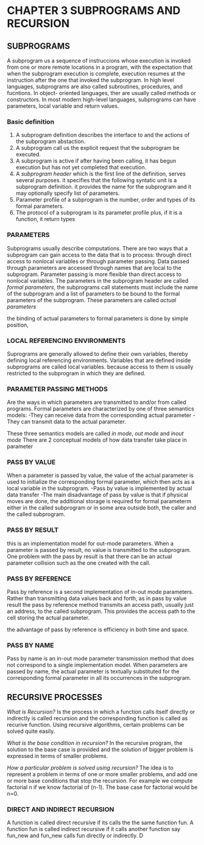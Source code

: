# CHAPTER 3  SUBPROGRAMS AND RECURSION 

## SUBPROGRAMS 

A subprogram us a sequence of instruccions whose execution is invoked from 
one or more remote locations in a program, with the expectation that when 
the subprogram execution is complete, execution resumes at the instruction 
after the one that invoked the subprogram. In high level languages, 
subprograms are also called subroutines, procedures, and fucntions. In object-
oriented languages, ther are usually called methods or constructors. In most 
modern high-level languages, subprograms can have parameters, local variable
and return values.
### Basic definition 
1. A subprogram definition describes the interface to and the actions of the 
subprogram abstaction. 
2. A subprogram call us the explicit request that the subprogram be executed.
3. A subprogram is active if after having been calling, it has begun execution
but has not yet completed that execution. 
4. A _subprogram header_ which is the first line of the definition, serves 
several purposes. it specifies that the following syntatic unit is a 
subprogram definition. it provides the name for the subprogram and it may 
optionally specify list of parameters. 
5. Parameter profile of a subprogram is the number, order and types of its 
formal parameters. 
6. The protocol of a subprogram is its parameter profile plus, if it is a
function, it return types
 
### PARAMETERS 
Subprograms usually describe computations. There are two ways that a 
subprogram can gain access to the data that is to process: through direct 
access to nonlocal variables or through parameter passing. 
Data passed through parameters are accessed through names that are local to 
the subprogram. Parameter passing is more flexible than direct access to 
nonlocal variables.  The parameters in the subprogram header are called 
_formal parameters_, the subprograms call statements must include the name 
of the subprogram and a list of parameters to be bound to the formal 
parameters of the subprogram. These parameters are called _actual parameters_

the binding of actual parameters to formal parameters is done by simple 
position,   

### LOCAL REFERENCING ENVIRONMENTS

Suprograms are generally allowed to define their own variables, thereby 
defining local referencing environments. Variables that are defined inside 
subprograms are called local variables. because access to them is usually 
restricted to the subprogram in which they are defined. 


### PARAMETER PASSING METHODS

Are the ways in which parameters are transmitted to and/or from 
called programs. Formal parameters are characterized by one of three 
semantics models: 
-They can receive data from the corresponding actual parameter
-They can transmit data to the actual parameter. 

These three semantics models are called _in mode_, _out mode_ and _inout mode_
There are 2 conceptual models of how data transfer take place in parameter 

### PASS BY VALUE 

When a parameter is passed by value, the value of the actual parameter is 
used to initialize the corresponding formal parameter, which then acts as a
local variable in the subprogram. 
-Pass by value is implemented by actual data transfer
-The main disadvantage of pass by value is that if physical moves are done,
the additional storage is required for formal parameterm either in the called
subprogram or in some area outside both, the caller and the called subprogram. 

### PASS BY RESULT
this is an implementation model for out-mode parameters. When a parameter is
passed by result, no value is transmitted to the subprogram. One problem with 
the pass by result is that there can be an actual parameter collision such as 
the one created with the call. 

### PASS BY REFERENCE
 
Pass by reference is a second implementation of in-out mode parameters.
Rather than transmitting data values back and forth, as in pass by value result
the pass by reference method transmits an access path, usually just an address,
to the called subprogram. This provides the access path to the cell storing 
the actual parameter. 

the advantage of pass by reference is efficiency in both time and space. 

### PASS BY NAME

Pass by name is an in-out mode parameter transmission method that does not 
correspond to a single implementation model. When parameters are passed by 
name, the actual parameter is textually substituted for the corresponding 
formal parameter in all its occurrences in the subprogram. 

## RECURSIVE PROCESSES 

_What is Recursion?_ 
Is the process in which a function calls itself directly or indirectly is called
recursion and the corresponding function is called as recurive function. Using
recursive algorithms, certain problems can be solved quite easily.

_What is the base condition in recursion?_ 
In the recursive program, the solution to the base case is provided and the
solution of bigger problem is expressed in terms of smaller problems. 

_How a particular problem is solved using recursion?_
The idea is to represent a problem in terms of one or more smaller problems,
and add one or more base conditions that stop the recursion. For example we 
compute factorial n if we know factorial of (n-1). The base case for factorial 
would be n=0.

### DIRECT AND INDIRECT RECURSION 

A function is called direct recursive if its calls the the same function fun. A
function fun is called indirect recursive if it calls another function say 
fun_new and fun_new calls fun directly or indirectly. D
